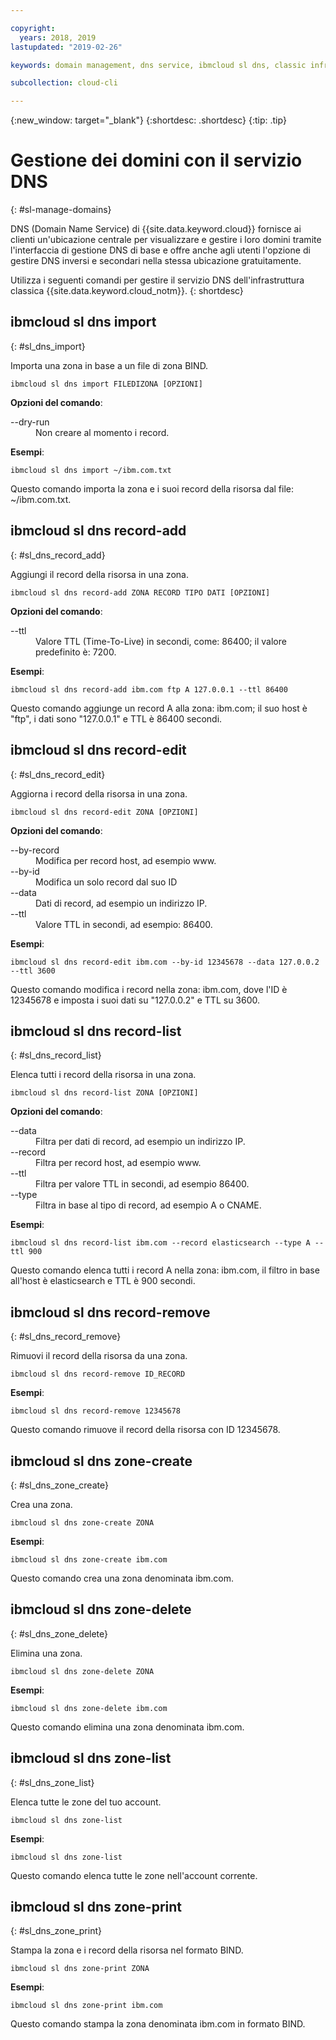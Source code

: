 ```yaml
---

copyright:
  years: 2018, 2019
lastupdated: "2019-02-26"

keywords: domain management, dns service, ibmcloud sl dns, classic infrastructure, management interface, dns, dns cli

subcollection: cloud-cli

---
```


{:new_window: target="_blank"}
{:shortdesc: .shortdesc}
{:tip: .tip}

# Gestione dei domini con il servizio DNS
{: #sl-manage-domains}

DNS (Domain Name Service) di {{site.data.keyword.cloud}} fornisce ai clienti un'ubicazione centrale per visualizzare e gestire i loro domini tramite l'interfaccia di gestione DNS di base e offre anche agli utenti l'opzione di gestire DNS inversi e secondari nella stessa ubicazione gratuitamente.

Utilizza i seguenti comandi per gestire il servizio DNS dell'infrastruttura classica {{site.data.keyword.cloud_notm}}.
{: shortdesc}

## ibmcloud sl dns import
{: #sl_dns_import}

Importa una zona in base a un file di zona BIND.
```
ibmcloud sl dns import FILEDIZONA [OPZIONI]
```

<strong>Opzioni del comando</strong>:
<dl>
<dt>--dry-run</dt>
<dd>Non creare al momento i record.</dd>
</dl>

**Esempi**:
```
ibmcloud sl dns import ~/ibm.com.txt
```
Questo comando importa la zona e i suoi record della risorsa dal file: ~/ibm.com.txt.


## ibmcloud sl dns record-add
{: #sl_dns_record_add}

Aggiungi il record della risorsa in una zona.
```
ibmcloud sl dns record-add ZONA RECORD TIPO DATI [OPZIONI]
```

<strong>Opzioni del comando</strong>:
<dl>
<dt>--ttl</dt>
<dd>Valore TTL (Time-To-Live) in secondi, come: 86400; il valore predefinito è: 7200.</dd>
</dl>

**Esempi**:
```
ibmcloud sl dns record-add ibm.com ftp A 127.0.0.1 --ttl 86400
```
Questo comando aggiunge un record A alla zona: ibm.com; il suo host è "ftp", i dati sono "127.0.0.1" e TTL è 86400 secondi.


## ibmcloud sl dns record-edit
{: #sl_dns_record_edit}

Aggiorna i record della risorsa in una zona.
```
ibmcloud sl dns record-edit ZONA [OPZIONI]
```

<strong>Opzioni del comando</strong>:
<dl>
<dt>--by-record</dt>
<dd>Modifica per record host, ad esempio www.</dd>
<dt>--by-id</dt>
<dd>Modifica un solo record dal suo ID</dd>
<dt>--data</dt>
<dd>Dati di record, ad esempio un indirizzo IP.</dd>
<dt>--ttl</dt>
<dd>Valore TTL in secondi, ad esempio: 86400.</dd>
</dl>

**Esempi**:
```
ibmcloud sl dns record-edit ibm.com --by-id 12345678 --data 127.0.0.2 --ttl 3600
```
Questo comando modifica i record nella zona: ibm.com, dove l'ID è 12345678 e imposta i suoi dati su "127.0.0.2" e TTL su 3600.


## ibmcloud sl dns record-list
{: #sl_dns_record_list}

Elenca tutti i record della risorsa in una zona.
```
ibmcloud sl dns record-list ZONA [OPZIONI]
```

<strong>Opzioni del comando</strong>:
<dl>
<dt>--data</dt>
<dd>Filtra per dati di record, ad esempio un indirizzo IP.</dd>
<dt>--record</dt>
<dd>Filtra per record host, ad esempio www.</dd>
<dt>--ttl</dt>
<dd>Filtra per valore TTL in secondi, ad esempio 86400.</dd>
<dt>--type</dt>
<dd>Filtra in base al tipo di record, ad esempio A o CNAME.</dd>
</dl>

**Esempi**:
```
ibmcloud sl dns record-list ibm.com --record elasticsearch --type A --ttl 900
```
Questo comando elenca tutti i record A nella zona: ibm.com, il filtro in base all'host è elasticsearch e TTL è 900 secondi.


## ibmcloud sl dns record-remove
{: #sl_dns_record_remove}

Rimuovi il record della risorsa da una zona.
```
ibmcloud sl dns record-remove ID_RECORD
```

**Esempi**:
```
ibmcloud sl dns record-remove 12345678
```
Questo comando rimuove il record della risorsa con ID 12345678.


## ibmcloud sl dns zone-create
{: #sl_dns_zone_create}

Crea una zona.
```
ibmcloud sl dns zone-create ZONA
```

**Esempi**:
```
ibmcloud sl dns zone-create ibm.com
```
Questo comando crea una zona denominata ibm.com.


## ibmcloud sl dns zone-delete
{: #sl_dns_zone_delete}

Elimina una zona.
```
ibmcloud sl dns zone-delete ZONA
```

**Esempi**:
```
ibmcloud sl dns zone-delete ibm.com
```
Questo comando elimina una zona denominata ibm.com.


## ibmcloud sl dns zone-list
{: #sl_dns_zone_list}

Elenca tutte le zone del tuo account.
```
ibmcloud sl dns zone-list
```

**Esempi**:
```
ibmcloud sl dns zone-list
```
Questo comando elenca tutte le zone nell'account corrente.


## ibmcloud sl dns zone-print
{: #sl_dns_zone_print}

Stampa la zona e i record della risorsa nel formato BIND.
```
ibmcloud sl dns zone-print ZONA
```

**Esempi**:
```
ibmcloud sl dns zone-print ibm.com
```
Questo comando stampa la zona denominata ibm.com in formato BIND.
